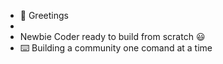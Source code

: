 - 👋 Greetings
- 
- Newbie Coder ready to build from scratch 😃 
- ⌨️ Building a community one comand at a time 
